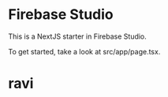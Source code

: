 # Firebase Studio

This is a NextJS starter in Firebase Studio.

To get started, take a look at src/app/page.tsx.
# ravi
